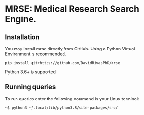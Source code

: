 # MRSE: Medical Research Search Engine.

## Installation

You may install mrse directly from GitHub. Using a Python Virtual Environment is recommended.

    pip install git+https://github.com/DavidRivasPhD/mrse

Python 3.6+ is supported


## Running queries
To run queries enter the following command in your Linux terminal:

  ` ~$ python3 ~/.local/lib/python3.8/site-packages/src/ `
       




